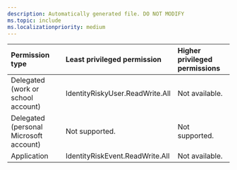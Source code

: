 ```yaml
---
description: Automatically generated file. DO NOT MODIFY
ms.topic: include
ms.localizationpriority: medium
---
```


|Permission type|Least privileged permission|Higher privileged permissions|
|:---|:---|:---|
|Delegated (work or school account)|IdentityRiskyUser.ReadWrite.All|Not available.|
|Delegated (personal Microsoft account)|Not supported.|Not supported.|
|Application|IdentityRiskEvent.ReadWrite.All|Not available.|

